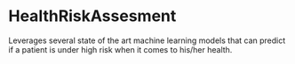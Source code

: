 # HealthRiskAssesment
Leverages several state of the art  machine learning models that can predict if a patient is under high risk when it comes to his/her health. 
